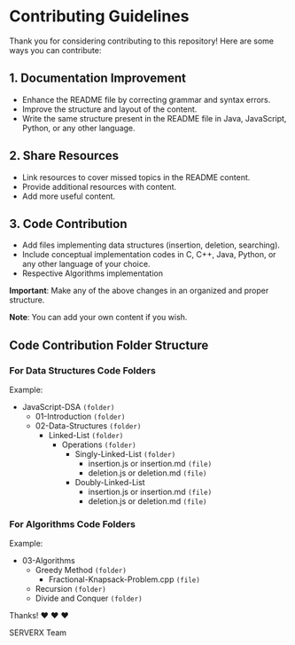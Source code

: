 # Contributing Guidelines

Thank you for considering contributing to this repository! Here are some ways you can contribute:

## 1. Documentation Improvement

- Enhance the README file by correcting grammar and syntax errors.
- Improve the structure and layout of the content.
- Write the same structure present in the README file in Java, JavaScript, Python, or any other language.

## 2. Share Resources

- Link resources to cover missed topics in the README content.
- Provide additional resources with content.
- Add more useful content.

## 3. Code Contribution

- Add files implementing data structures (insertion, deletion, searching).
- Include conceptual implementation codes in C, C++, Java, Python, or any other language of your choice.
- Respective Algorithms implementation

**Important**: Make any of the above changes in an organized and proper structure.

**Note**: You can add your own content if you wish.

## Code Contribution Folder Structure

### For Data Structures Code Folders

Example:

- JavaScript-DSA `(folder)`
  - 01-Introduction `(folder)`
  - 02-Data-Structures `(folder)`
    - Linked-List `(folder)`
      - Operations `(folder)`
        - Singly-Linked-List `(folder)`
          - insertion.js or insertion.md `(file)`
          - deletion.js or deletion.md `(file)`
        - Doubly-Linked-List
          - insertion.js or insertion.md `(file)`
          - deletion.js or deletion.md `(file)`

### For Algorithms Code Folders

Example:

- 03-Algorithms
  - Greedy Method `(folder)`
    - Fractional-Knapsack-Problem.cpp `(file)`
  - Recursion `(folder)`
  - Divide and Conquer `(folder)`

Thanks! :heart: :heart: :heart:

SERVERX Team
